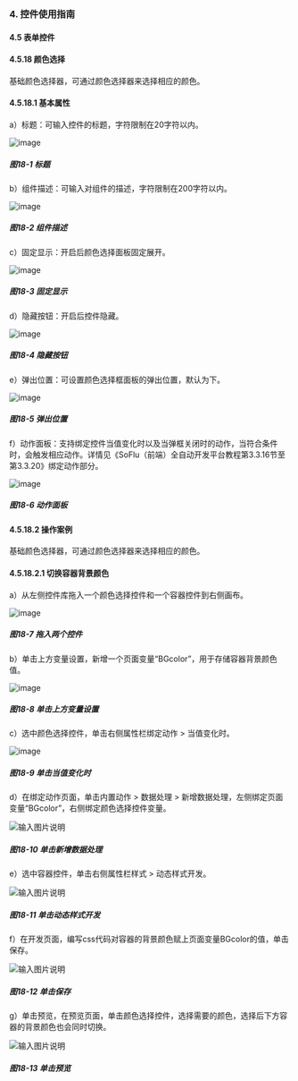 ### 4. 控件使用指南

#### 4.5 表单控件

#### 4.5.18 颜色选择

基础颜色选择器，可通过颜色选择器来选择相应的颜色。

#### 4.5.18.1 基本属性

a）标题：可输入控件的标题，字符限制在20字符以内。

![image](https://user-images.githubusercontent.com/79617492/223663803-4dff5eea-3276-4254-ae39-e4f6ea51f5d4.png)

##### 图18-1 标题

b）组件描述：可输入对组件的描述，字符限制在200字符以内。

![image](https://user-images.githubusercontent.com/79617492/223663838-4db53500-ad8d-4502-80f3-2e0e8ebd1c5b.png)

##### 图18-2 组件描述

c）固定显示：开启后颜色选择面板固定展开。

![image](https://user-images.githubusercontent.com/79617492/223663866-3a05d1a9-7489-4d52-bacd-41a9141c0f11.png)

##### 图18-3 固定显示

d）隐藏按钮：开启后控件隐藏。

![image](https://user-images.githubusercontent.com/79617492/223663887-6fdecfd3-aaa2-455c-86e5-140852e1b8da.png)

##### 图18-4 隐藏按钮

e）弹出位置：可设置颜色选择框面板的弹出位置，默认为下。

![image](https://user-images.githubusercontent.com/79617492/223663986-71708a64-d0b5-4dc6-90a7-407834e093d1.png)

##### 图18-5 弹出位置

f）动作面板：支持绑定控件当值变化时以及当弹框关闭时的动作，当符合条件时，会触发相应动作。详情见《SoFlu（前端）全自动开发平台教程第3.3.16节至第3.3.20》绑定动作部分。

![image](https://user-images.githubusercontent.com/79617492/223664011-db30f332-d19f-4b89-ae83-b2eddaa2a535.png)

##### 图18-6 动作面板

#### 4.5.18.2 操作案例

基础颜色选择器，可通过颜色选择器来选择相应的颜色。

#### 4.5.18.2.1 切换容器背景颜色

a）从左侧控件库拖入一个颜色选择控件和一个容器控件到右侧画布。

![image](https://user-images.githubusercontent.com/79617492/223664028-acd953ef-e7d9-49c2-bbaf-fb0d77db6787.png)

##### 图18-7 拖入两个控件

b）单击上方变量设置，新增一个页面变量“BGcolor”，用于存储容器背景颜色值。

![image](https://user-images.githubusercontent.com/79617492/223664062-9278492e-0346-44b8-979f-15c5434bd828.png)

##### 图18-8 单击上方变量设置

c）选中颜色选择控件，单击右侧属性栏绑定动作 > 当值变化时。

![image](https://user-images.githubusercontent.com/79617492/223664079-8d3c35c5-2955-4703-bff2-a554c36e67bd.png)

##### 图18-9 单击当值变化时

d）在绑定动作页面，单击内置动作 > 数据处理 > 新增数据处理，左侧绑定页面变量“BGcolor”，右侧绑定颜色选择控件变量。

![输入图片说明](../../../../images/%20SoFlu%EF%BC%88%E5%89%8D%E7%AB%AF%EF%BC%89%E5%85%A8%E8%87%AA%E5%8A%A8%E5%BC%80%E5%8F%91%E5%B9%B3%E5%8F%B0%E6%95%99%E7%A8%8B/1.%20%E6%9C%80%E6%96%B0%E7%89%88%E6%9C%AC%20-%20%E6%9B%B4%E6%96%B0%E6%97%A5%E6%9C%9F%20-%202023.01.10/4.%20%E6%8E%A7%E4%BB%B6%E4%BD%BF%E7%94%A8%E6%8C%87%E5%8D%97/5.%20%E8%A1%A8%E5%8D%95%E6%8E%A7%E4%BB%B6/18-10.png)

##### 图18-10 单击新增数据处理

e）选中容器控件，单击右侧属性栏样式 > 动态样式开发。

![输入图片说明](../../../../images/%20SoFlu%EF%BC%88%E5%89%8D%E7%AB%AF%EF%BC%89%E5%85%A8%E8%87%AA%E5%8A%A8%E5%BC%80%E5%8F%91%E5%B9%B3%E5%8F%B0%E6%95%99%E7%A8%8B/1.%20%E6%9C%80%E6%96%B0%E7%89%88%E6%9C%AC%20-%20%E6%9B%B4%E6%96%B0%E6%97%A5%E6%9C%9F%20-%202023.01.10/4.%20%E6%8E%A7%E4%BB%B6%E4%BD%BF%E7%94%A8%E6%8C%87%E5%8D%97/5.%20%E8%A1%A8%E5%8D%95%E6%8E%A7%E4%BB%B6/18-11.png)

##### 图18-11 单击动态样式开发

f）在开发页面，编写css代码对容器的背景颜色赋上页面变量BGcolor的值，单击保存。

![输入图片说明](../../../../images/%20SoFlu%EF%BC%88%E5%89%8D%E7%AB%AF%EF%BC%89%E5%85%A8%E8%87%AA%E5%8A%A8%E5%BC%80%E5%8F%91%E5%B9%B3%E5%8F%B0%E6%95%99%E7%A8%8B/1.%20%E6%9C%80%E6%96%B0%E7%89%88%E6%9C%AC%20-%20%E6%9B%B4%E6%96%B0%E6%97%A5%E6%9C%9F%20-%202023.01.10/4.%20%E6%8E%A7%E4%BB%B6%E4%BD%BF%E7%94%A8%E6%8C%87%E5%8D%97/5.%20%E8%A1%A8%E5%8D%95%E6%8E%A7%E4%BB%B6/18-12.png)

##### 图18-12 单击保存

g）单击预览，在预览页面，单击颜色选择控件，选择需要的颜色，选择后下方容器的背景颜色也会同时切换。

![输入图片说明](../../../../images/%20SoFlu%EF%BC%88%E5%89%8D%E7%AB%AF%EF%BC%89%E5%85%A8%E8%87%AA%E5%8A%A8%E5%BC%80%E5%8F%91%E5%B9%B3%E5%8F%B0%E6%95%99%E7%A8%8B/1.%20%E6%9C%80%E6%96%B0%E7%89%88%E6%9C%AC%20-%20%E6%9B%B4%E6%96%B0%E6%97%A5%E6%9C%9F%20-%202023.01.10/4.%20%E6%8E%A7%E4%BB%B6%E4%BD%BF%E7%94%A8%E6%8C%87%E5%8D%97/5.%20%E8%A1%A8%E5%8D%95%E6%8E%A7%E4%BB%B6/18-13.png)

##### 图18-13 单击预览

